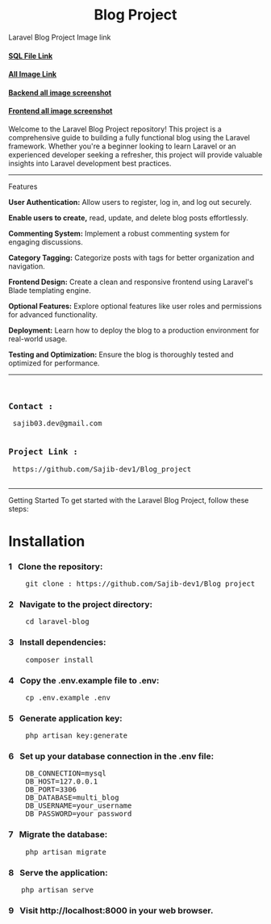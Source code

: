<h1 align="center">Blog Project</h1>

Laravel Blog Project Image link
<h4><a href="https://drive.google.com/drive/folders/1-plOdSL9C6kJwq5GfevSIZjnhVAOFwGE?usp=sharing" target="_blank">SQL File Link</a></h4>
<h4><a href="https://drive.google.com/drive/folders/1XygcOAnHymQ3epd1VGf6w3burpwgloCR?usp=sharing" target="_blank">All Image Link</a></h4>
<h4><a href="https://drive.google.com/drive/folders/1AJIjMPLcenCQAwayhIuiYnrQ6KiD9GxJ?usp=sharing" target="_blank">Backend all image screenshot</a></h4>
<h4><a href="https://drive.google.com/drive/folders/16G6xTKW59BJBs46ozPaUEfuczwiQAJ6v?usp=sharing" target="_blank">Frontend all image screenshot</a></h4>


Welcome to the Laravel Blog Project repository! This project is a comprehensive guide to building a fully functional blog using the Laravel framework. Whether you're a beginner looking to learn Laravel or an experienced developer seeking a refresher, this project will provide valuable insights into Laravel development best practices.

<hr>
Features
<p><b>User Authentication:</b> Allow users to register, log in, and log out securely.</p>
<p><b>Enable users to create,</b> read, update, and delete blog posts effortlessly.</p>
<p><b>Commenting System:</b> Implement a robust commenting system for engaging discussions.</p>
<p><b>Category Tagging:</b> Categorize posts with tags for better organization and navigation.</p>
<p><b>Frontend Design:</b> Create a clean and responsive frontend using Laravel's Blade templating engine.</p>
<p><b>Optional Features:</b> Explore optional features like user roles and permissions for advanced functionality.</p>
<p><b>Deployment:</b> Learn how to deploy the blog to a production environment for real-world usage.</p>
<p><b>Testing and Optimization:</b> Ensure the blog is thoroughly tested and optimized for performance.</p>
<hr>

<pre>
    <h3>Contact :</h3> sajib03.dev@gmail.com
    <h3>Project Link :</h3> https://github.com/Sajib-dev1/Blog_project
    
</pre>
<hr>
Getting Started
To get started with the Laravel Blog Project, follow these steps:


<h1>Installation</h1>

<h3> 1 &nbsp; Clone the repository:</h3>
<pre>
    git clone : https://github.com/Sajib-dev1/Blog_project
</pre>


<h3> 2 &nbsp; Navigate to the project directory:</h3>
<pre>
    cd laravel-blog
</pre>


<h3> 3 &nbsp; Install dependencies:</h3>
<pre>
    composer install
</pre>


<h3> 4 &nbsp; Copy the .env.example file to .env:</h3>
<pre>
    cp .env.example .env
</pre>


<h3> 5 &nbsp; Generate application key:</h3>
<pre>
    php artisan key:generate
</pre>


<h3> 6 &nbsp; Set up your database connection in the .env file:</h3>
<pre>
    DB_CONNECTION=mysql
    DB_HOST=127.0.0.1
    DB_PORT=3306
    DB_DATABASE=multi_blog
    DB_USERNAME=your_username
    DB_PASSWORD=your_password
</pre>

<h3> 7 &nbsp; Migrate the database:</h3>
<pre>
    php artisan migrate
</pre>

<h3> 8 &nbsp; Serve the application:</h3>
<pre>
   php artisan serve
</pre>

<h3> 9 &nbsp; Visit http://localhost:8000 in your web browser.</h3>

